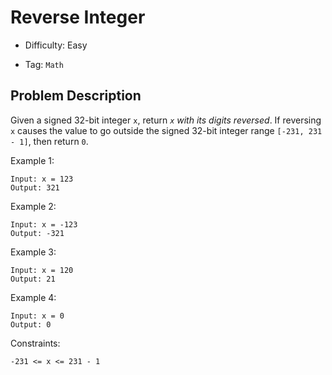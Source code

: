 # Reverse Integer

- Difficulty: Easy

- Tag: `Math`

## Problem Description

Given a signed 32-bit integer `x`, return *`x` with its digits reversed*. 
If reversing `x` causes the value to go outside the signed 32-bit integer range `[-231, 231 - 1]`, then return `0`.

Example 1:

```
Input: x = 123
Output: 321
```

Example 2:

```
Input: x = -123
Output: -321
```

Example 3:

```
Input: x = 120
Output: 21
```

Example 4:

```
Input: x = 0
Output: 0
```

Constraints:

```
-231 <= x <= 231 - 1
```
